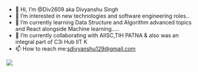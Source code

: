 - 👋 Hi, I’m @Div2609 aka Divyanshu Singh
- 👀 I’m interested in new technologies and software engineering roles..
- 🌱 I’m currently learning Data Structure and Algorithm advanced topics and React alongside Machine learning.....
- 💞️ I’m currently collaborating with AIISC,TIH PATNA & also was an integral part of C3i Hub IIT K
- 📫 How to reach me:sdivyanshu129@gmail.com
<img src="https://github-readme-stats.vercel.app/api/top-langs/?username=Div2609">

<!---
Div2609/Div2609 is a ✨ special ✨ repository because its `README.md` (this file) appears on your GitHub profile.
You can click the Preview link to take a look at your changes.
--->
